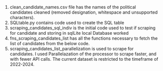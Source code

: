 1) clean_candidate_names.csv file has the names of the political candidates cleaned (removed designation, whitespace and unsupported characters).
2) SQLtable.py contains code used to create the SQL table 
3) scraping_candidates_sql_indiv is the initial code used to test if scraping for candidate and storing in sqlLite local Database worked
4) fns_scraping_candidates_list has all the functions necessary to fetch the list of candidates from the below code.
5) scraping_candidates_list_parallelization is used to scrape for candidates. I used Parallelazation of the processor to scrape faster, and with fewer API calls. 
The current dataset is restricted to the timeframe of 2022-2024.
